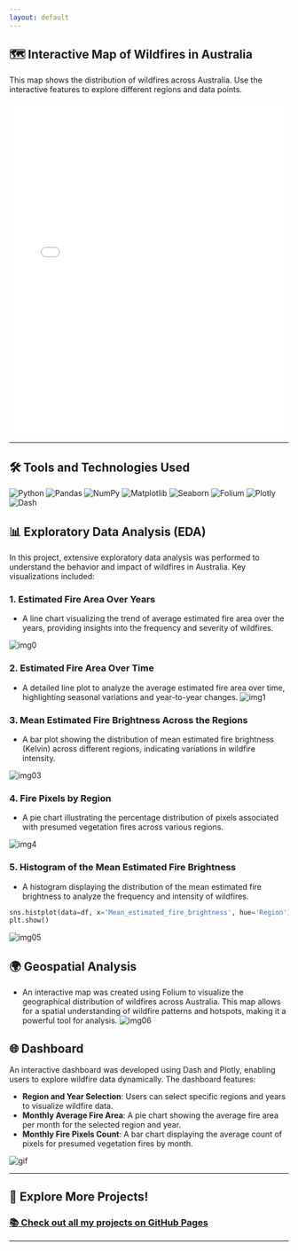 ```yaml
---
layout: default
---
```


## 🗺️ Interactive Map of Wildfires in Australia

This map shows the distribution of wildfires across Australia. Use the interactive features to explore different regions and data points.

<iframe src="detailed_marker_map.html" width="100%" height="600" style="border:none;"></iframe>

* * *

## 🛠️ Tools and Technologies Used

![Python](https://img.shields.io/badge/Python-%2314354C.svg?style=for-the-badge&logo=python&logoColor=white)
![Pandas](https://img.shields.io/badge/Pandas-%23150458.svg?style=for-the-badge&logo=pandas&logoColor=white)
![NumPy](https://img.shields.io/badge/NumPy-%23013243.svg?style=for-the-badge&logo=numpy&logoColor=white)
![Matplotlib](https://img.shields.io/badge/Matplotlib-%23ffffff.svg?style=for-the-badge&logo=Matplotlib&logoColor=black)
![Seaborn](https://img.shields.io/badge/Seaborn-%23001a72.svg?style=for-the-badge&logo=seaborn&logoColor=white)
![Folium](https://img.shields.io/badge/Folium-%234CAF50.svg?style=for-the-badge&logo=folium&logoColor=white)
![Plotly](https://img.shields.io/badge/Plotly-%233F4F75.svg?style=for-the-badge&logo=plotly&logoColor=white)
![Dash](https://img.shields.io/badge/Dash-%23143A52.svg?style=for-the-badge&logo=dash&logoColor=white)

## 📊 Exploratory Data Analysis (EDA)

In this project, extensive exploratory data analysis was performed to understand the behavior and impact of wildfires in Australia. Key visualizations included:

### 1. **Estimated Fire Area Over Years**

- A line chart visualizing the trend of average estimated fire area over the years, providing insights into the frequency and severity of wildfires.

![img0](assets/01.png)

### 2. **Estimated Fire Area Over Time**

- A detailed line plot to analyze the average estimated fire area over time, highlighting seasonal variations and year-to-year changes.
![img1](assets/02.png)

### 3. **Mean Estimated Fire Brightness Across the Regions**

- A bar plot showing the distribution of mean estimated fire brightness (Kelvin) across different regions, indicating variations in wildfire intensity.

![img03](assets/03.png)

### 4. **Fire Pixels by Region**

- A pie chart illustrating the percentage distribution of pixels associated with presumed vegetation fires across various regions.

![img4](assets/04.png)

### 5. **Histogram of the Mean Estimated Fire Brightness**

- A histogram displaying the distribution of the mean estimated fire brightness to analyze the frequency and intensity of wildfires.

```python
sns.histplot(data=df, x='Mean_estimated_fire_brightness', hue='Region')
plt.show()
```
![img05](assets/05.png)

## 🌍 Geospatial Analysis

- An interactive map was created using Folium to visualize the geographical distribution of wildfires across Australia. This map allows for a spatial understanding of wildfire patterns and hotspots, making it a powerful tool for analysis.
![img06](assets/06.png)

## 🌐 Dashboard
An interactive dashboard was developed using Dash and Plotly, enabling users to explore wildfire data dynamically. The dashboard features:

- **Region and Year Selection**: Users can select specific regions and years to visualize wildfire data.
- **Monthly Average Fire Area**: A pie chart showing the average fire area per month for the selected region and year.
- **Monthly Fire Pixels Count**: A bar chart displaying the average count of pixels for presumed vegetation fires by month.

![gif](assets/0828.gif)

* * *

## 🚀 **Explore More Projects!**

### [📚 Check out all my projects on GitHub Pages](https://alxmares.github.io)

* * *
